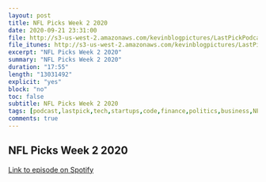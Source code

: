 ```yaml
---
layout: post
title: NFL Picks Week 2 2020
date: 2020-09-21 23:31:00
file: http://s3-us-west-2.amazonaws.com/kevinblogpictures/LastPickPodcastE12.mp3
file_itunes: http://s3-us-west-2.amazonaws.com/kevinblogpictures/LastPickPodcastE12.m4a
excerpt: "NFL Picks Week 2 2020"
summary: "NFL Picks Week 2 2020"
duration: "17:55"
length: "13031492"
explicit: "yes"
block: "no"
toc: false
subtitle: NFL Picks Week 2 2020
tags: [podcast,lastpick,tech,startups,code,finance,politics,business,NFL,sports,gambling,bets,pickem,spreads,odds]
comments: true
---
```


## NFL Picks Week 2 2020
[Link to episode on Spotify]()
